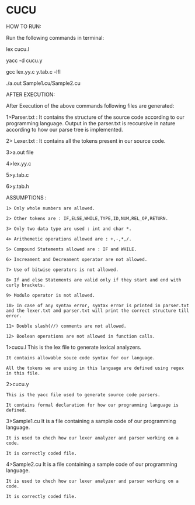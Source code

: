 # CUCU
HOW TO RUN:


Run the following commands in terminal:

lex cucu.l

yacc -d cucu.y 

gcc lex.yy.c y.tab.c -lfl

./a.out Sample1.cu/Sample2.cu


AFTER EXECUTION:


After Execution of the above commands following files are generated:

1>Parser.txt :
    It contains the structure of the source code according to our programming language.
    Output in the parser.txt is reccursive in nature according to how our parse tree is implemented.
    
2> Lexer.txt :
    It contains all the tokens present in our source code.
    
3>a.out file

4>lex.yy.c

5>y.tab.c

6>y.tab.h

ASSUMPTIONS :

    1> Only whole numbers are allowed.
    
    2> Other tokens are : IF,ELSE,WHILE,TYPE,ID,NUM,REL_OP,RETURN.
    
    3> Only two data type are used : int and char *.
    
    4> Arithemetic operations allowed are : +,-,*,/.
    
    5> Compound Statements allowed are : IF and WHILE.
    
    6> Increament and Decreament operator are not allowed.
    
    7> Use of bitwise operators is not allowed.
    
    8> If and else Statements are valid only if they start and end with curly brackets.
    
    9> Modulo operator is not allowed.
    
    10> In case of any syntax error, syntax error is printed in parser.txt and the lexer.txt amd parser.txt will print the correct structure till error.
    
    11> Double slash(//) comments are not allowed.
    
    12> Boolean operations are not allowed in function calls.



1>cucu.l
    This is the lex file to generate lexical analyzers.
    
    It contains allowable souce code syntax for our language.
    
    All the tokens we are using in this language are defined using regex in this file.
    
    
2>cucu.y

    This is the yacc file used to generate source code parsers.
    
    It contains formal declaration for how our programming language is defined.
    

3>Sample1.cu
    It is a file containing a sample code of our programming language.
    
    It is used to chech how our lexer analyzer and parser working on a code.
    
    It is correctly coded file.


4>Sample2.cu
    It is a file containing a sample code of our programming language.
    
    It is used to chech how our lexer analyzer and parser working on a code.
    
    It is correctly coded file.

